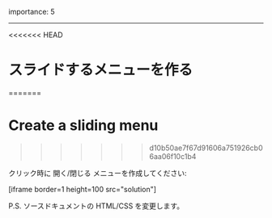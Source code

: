 importance: 5

---

<<<<<<< HEAD
# スライドするメニューを作る
=======
# Create a sliding menu
>>>>>>> d10b50ae7f67d91606a751926cb06aa06f10c1b4

クリック時に 開く/閉じる メニューを作成してください:

[iframe border=1 height=100 src="solution"]

P.S. ソースドキュメントの HTML/CSS を変更します。
